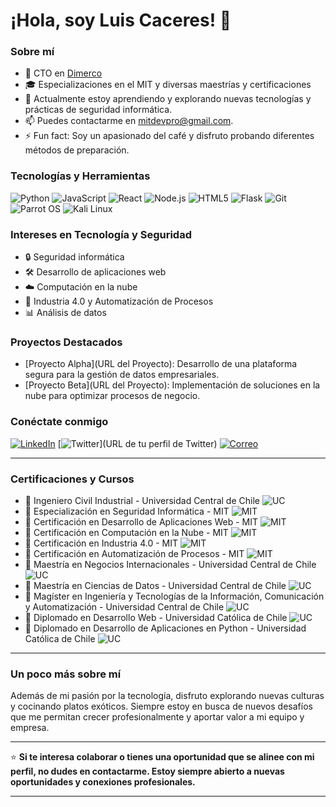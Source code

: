 # ¡Hola, soy Luis Caceres! 👋

### Sobre mí

- 💼 CTO en [Dimerco](https://www.dimerco.com/)
- 🎓 Especializaciones en el MIT y diversas maestrías y certificaciones
- 🌱 Actualmente estoy aprendiendo y explorando nuevas tecnologías y prácticas de seguridad informática.
- 📫 Puedes contactarme en [mitdevpro@gmail.com](mailto:mitdevpro@gmail.com).
- ⚡ Fun fact: Soy un apasionado del café y disfruto probando diferentes métodos de preparación.

### Tecnologías y Herramientas

![Python](https://img.shields.io/badge/-Python-333333?style=flat&logo=python)
![JavaScript](https://img.shields.io/badge/-JavaScript-333333?style=flat&logo=javascript)
![React](https://img.shields.io/badge/-React-333333?style=flat&logo=react)
![Node.js](https://img.shields.io/badge/-Node.js-333333?style=flat&logo=node.js)
![HTML5](https://img.shields.io/badge/-HTML5-333333?style=flat&logo=html5)
![Flask](https://img.shields.io/badge/-Flask-333333?style=flat&logo=flask)
![Git](https://img.shields.io/badge/-Git-333333?style=flat&logo=git)
![Parrot OS](https://img.shields.io/badge/-Parrot%20OS-333333?style=flat&logo=linux)
![Kali Linux](https://img.shields.io/badge/-Kali%20Linux-333333?style=flat&logo=linux)

### Intereses en Tecnología y Seguridad

- 🔒 Seguridad informática
- 🛠️ Desarrollo de aplicaciones web
- ☁️ Computación en la nube
- 🤖 Industria 4.0 y Automatización de Procesos
- 📊 Análisis de datos

### Proyectos Destacados

- [Proyecto Alpha](URL del Proyecto): Desarrollo de una plataforma segura para la gestión de datos empresariales.
- [Proyecto Beta](URL del Proyecto): Implementación de soluciones en la nube para optimizar procesos de negocio.

### Conéctate conmigo

[![LinkedIn](https://img.shields.io/badge/-LinkedIn-0077B5?style=flat&logo=linkedin)](https://www.linkedin.com/in/luis-caceres-cto-cfo)
[![Twitter](https://img.shields.io/badge/-Twitter-1DA1F2?style=flat&logo=twitter)](URL de tu perfil de Twitter)
[![Correo](https://img.shields.io/badge/-Email-D14836?style=flat&logo=gmail)](mailto:mitdevpro@gmail.com)

---

### Certificaciones y Cursos

- 📜 Ingeniero Civil Industrial - Universidad Central de Chile ![UC](https://img.shields.io/badge/-UC-333333?style=flat&logo=universidad-central-de-chile)
- 📜 Especialización en Seguridad Informática - MIT ![MIT](https://img.shields.io/badge/-MIT-333333?style=flat&logo=mit)
- 📜 Certificación en Desarrollo de Aplicaciones Web - MIT ![MIT](https://img.shields.io/badge/-MIT-333333?style=flat&logo=mit)
- 📜 Certificación en Computación en la Nube - MIT ![MIT](https://img.shields.io/badge/-MIT-333333?style=flat&logo=mit)
- 📜 Certificación en Industria 4.0 - MIT ![MIT](https://img.shields.io/badge/-MIT-333333?style=flat&logo=mit)
- 📜 Certificación en Automatización de Procesos - MIT ![MIT](https://img.shields.io/badge/-MIT-333333?style=flat&logo=mit)
- 📜 Maestría en Negocios Internacionales - Universidad Central de Chile ![UC](https://img.shields.io/badge/-UC-333333?style=flat&logo=universidad-central-de-chile)
- 📜 Maestría en Ciencias de Datos - Universidad Central de Chile ![UC](https://img.shields.io/badge/-UC-333333?style=flat&logo=universidad-central-de-chile)
- 📜 Magíster en Ingeniería y Tecnologías de la Información, Comunicación y Automatización - Universidad Central de Chile ![UC](https://img.shields.io/badge/-UC-333333?style=flat&logo=universidad-central-de-chile)
- 📜 Diplomado en Desarrollo Web - Universidad Católica de Chile ![UC](https://img.shields.io/badge/-UC-333333?style=flat&logo=universidad-católica-de-chile)
- 📜 Diplomado en Desarrollo de Aplicaciones en Python - Universidad Católica de Chile ![UC](https://img.shields.io/badge/-UC-333333?style=flat&logo=universidad-católica-de-chile)

---

### Un poco más sobre mí

Además de mi pasión por la tecnología, disfruto explorando nuevas culturas y cocinando platos exóticos. Siempre estoy en busca de nuevos desafíos que me permitan crecer profesionalmente y aportar valor a mi equipo y empresa.

---

⭐ **Si te interesa colaborar o tienes una oportunidad que se alinee con mi perfil, no dudes en contactarme. Estoy siempre abierto a nuevas oportunidades y conexiones profesionales.**

---

